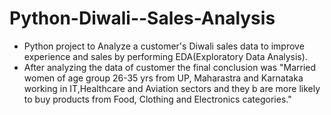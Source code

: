 # Python-Diwali--Sales-Analysis
- Python project to Analyze a customer's Diwali sales data to improve experience and sales by performing EDA(Exploratory Data Analysis).
- After analyzing the data of customer the final conclusion was "Married women of age group 26-35 yrs from UP,  Maharastra and Karnataka working in IT,Healthcare and Aviation sectors and they b are more likely   to buy products from Food, Clothing and Electronics categories."
